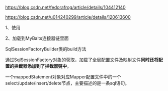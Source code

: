 https://blog.csdn.net/fedorafrog/article/details/104412140

https://blog.csdn.net/u014240299/article/details/120613600

1、使用

2、加载到MyBaits连接器链里面

SqlSessionFactoryBuilder类的build方法

通过SqlSessionFactory对象的获取，加载了全局配置文件及映射文件**同时还将配置的拦截器添加到了拦截器链中**。





 一个mappedStatement对象对应Mapper配置文件中的一个select/update/insert/delete节点，主要描述的是一条sql语句。